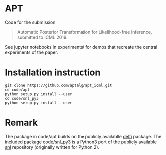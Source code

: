# APT

Code for the submission
> Automatic Posterior Transformation for Likelihood-free Inference, submitted to ICML 2019.

See jupyter notebooks in experiments/ for demos that recreate the central experiments of the paper. 

# Installation instruction 

```
git clone https://github.com/aptalg/apt_icml.git
cd code/apt
python setup.py install --user
cd code/snl_py3
python setup.py install --user
```

# Remark
The package in code/apt builds on the publicly availablle [delfi](https://github.com/mackelab/delfi) package. 
The included package code/snl_py3 is a Python3 port of the publicly available [snl](https://github.com/gpapamak/snl) repository (originally written for Python 2).

